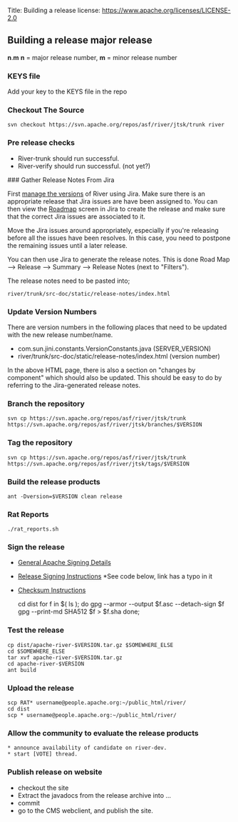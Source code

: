 Title:     Building a release
license: https://www.apache.org/licenses/LICENSE-2.0


## Building a release major release

**n**.**m** **n** = major release number, **m** = minor release number


<div class="space-mn"></div>

### KEYS file

Add your key to the KEYS file in the repo


<div class="space-mn"></div>

### Checkout The Source

    svn checkout https://svn.apache.org/repos/asf/river/jtsk/trunk river


<div class="space-mn"></div>

### Pre release checks

* River-trunk should run successful.
* River-verify should run successful. (not yet?)


<div class="space-mn"></div>
### Gather Release Notes From Jira

First [manage the versions][5] of River using Jira.  Make sure there is an appropriate release that Jira issues are have been assigned to.  You can then view the [Roadmap][4] screen in Jira to create the release and make sure that the correct Jira issues are associated to it.

Move the Jira issues around appropriately, especially if you're releasing before all the issues have been resolves.  In this case, you need to postpone the remaining issues until a later release.

You can then use Jira to generate the release notes.  This is done Road Map --> Release --> Summary --> Release Notes (next to "Filters").

The release notes need to be pasted into;

    river/trunk/src-doc/static/release-notes/index.html


<div class="space-mn"></div>

### Update Version Numbers

There are version numbers in the following places that need to be updated with the new release number/name.

  - com.sun.jini.constants.VersionConstants.java (SERVER_VERSION)
  - river/trunk/src-doc/static/release-notes/index.html (version number)

In the above HTML page, there is also a section on "changes by component" which should also be updated.  This should be easy to do by referring to the Jira-generated release notes.


<div class="space-mn"></div>

### Branch the repository

    svn cp https://svn.apache.org/repos/asf/river/jtsk/trunk https://svn.apache.org/repos/asf/river/jtsk/branches/$VERSION


<div class="space-mn"></div>

### Tag the repository

    svn cp https://svn.apache.org/repos/asf/river/jtsk/trunk https://svn.apache.org/repos/asf/river/jtsk/tags/$VERSION


<div class="space-mn"></div>

### Build the release products

    ant -Dversion=$VERSION clean release


<div class="space-mn"></div>

### Rat Reports

    ./rat_reports.sh


<div class="space-mn"></div>

### Sign the release

  - [General Apache Signing Details][1]
  - [Release Signing Instructions][2] *See code below, link has a typo in it
  - [Checksum Instructions][3]

    cd dist
    for f in $( ls ); do
    	gpg --armor --output $f.asc --detach-sign $f
    	gpg --print-md SHA512 $f > $f.sha
    done;


<div class="space-mn"></div>

### Test the release

    cp dist/apache-river-$VERSION.tar.gz $SOMEWHERE_ELSE
    cd $SOMEWHERE_ELSE
    tar xvf apache-river-$VERSION.tar.gz
    cd apache-river-$VERSION
    ant build


<div class="space-mn"></div>

### Upload the release

    scp RAT* username@people.apache.org:~/public_html/river/
    cd dist
    scp * username@people.apache.org:~/public_html/river/


<div class="space-mn"></div>

### Allow the community to evaluate the release products

    * announce availability of candidate on river-dev.
    * start [VOTE] thread. 


<div class="space-mn"></div>

### Publish release on website
 * checkout the site 
 * Extract the javadocs from the release archive into ...
 * commit
 * go to the CMS webclient, and publish the site.


  [1]: http://www.apache.org/dev/release-signing.htm
  [2]: http://www.apache.org/dev/release-signing.html#sign-release
  [3]: http://www.apache.org/dev/release-signing.html#sha-checksum
  [4]: https://issues.apache.org/jira/browse/RIVER#selectedTab=com.atlassian.jira.plugin.system.project%3Aroadmap-panel
  [5]: https://issues.apache.org/jira/secure/project/ViewProject.jspa?pid=12310600
